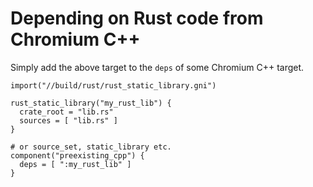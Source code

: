 # Depending on Rust code from Chromium C++

Simply add the above target to the `deps` of some Chromium C++ target.

```gn
import("//build/rust/rust_static_library.gni")

rust_static_library("my_rust_lib") {
  crate_root = "lib.rs"
  sources = [ "lib.rs" ]
}

# or source_set, static_library etc.
component("preexisting_cpp") {
  deps = [ ":my_rust_lib" ]
}
```